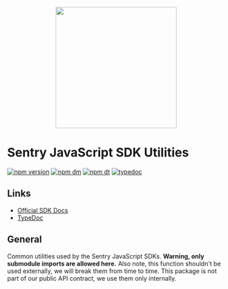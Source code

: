 <p align="center">
  <a href="https://sentry.io" target="_blank" align="center">
    <img src="https://sentry-brand.storage.googleapis.com/sentry-logo-black.png" width="280">
  </a>
  <br />
</p>

# Sentry JavaScript SDK Utilities

[![npm version](https://img.shields.io/npm/v/@sentry-csii/utils.svg)](https://www.npmjs.com/package/@sentry-csii/utils)
[![npm dm](https://img.shields.io/npm/dm/@sentry-csii/utils.svg)](https://www.npmjs.com/package/@sentry-csii/utils)
[![npm dt](https://img.shields.io/npm/dt/@sentry-csii/utils.svg)](https://www.npmjs.com/package/@sentry-csii/utils)
[![typedoc](https://img.shields.io/badge/docs-typedoc-blue.svg)](http://getsentry.github.io/sentry-javascript/)

## Links

- [Official SDK Docs](https://docs.sentry.io/quickstart/)
- [TypeDoc](http://getsentry.github.io/sentry-javascript/)

## General

Common utilities used by the Sentry JavaScript SDKs. **Warning, only submodule imports are allowed here.** Also note,
this function shouldn't be used externally, we will break them from time to time. This package is not part of our public
API contract, we use them only internally.
